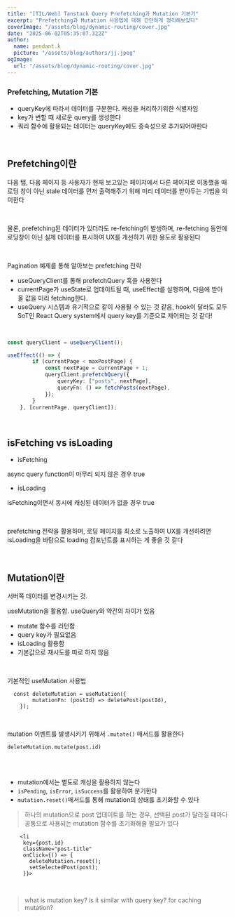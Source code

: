 ```yaml
---
title: "[TIL/Web] Tanstack Query Prefetching과 Mutation 기본기"
excerpt: "Prefetching과 Mutation 사용법에 대해 간단하게 정리해보았다"
coverImage: "/assets/blog/dynamic-routing/cover.jpg"
date: "2025-06-02T05:35:07.322Z"
author:
  name: pendant.k
  picture: "/assets/blog/authors/jj.jpeg"
ogImage:
  url: "/assets/blog/dynamic-routing/cover.jpg"
---
```

### Prefetching, Mutation 기본

- queryKey에 따라서 데이터를 구분한다. 캐싱을 처리하기위한 식별자임
- key가 변할 때 새로운 query를 생성한다
- 쿼리 함수에 활용되는 데이터는 queryKey에도 종속성으로 추가되어야한다

<br>

## **Prefetching이란**

다음 탭, 다음 페이지 등 사용자가 현재 보고있는 페이지에서 다른 페이지로 이동했을 때 로딩 창이 아닌 stale 데이터를 먼저 출력해주기 위해 미리 데이터를 받아두는 기법을 의미한다

<br>

물론, prefetching된 데이터가 있더라도 re-fetching이 발생하며, re-fetching 동안에 로딩창이 아닌 실제 데이터를 표시하여 UX를 개선하기 위한 용도로 활용된다

<br>

Pagination 예제를 통해 알아보는 prefetching 전략

- useQueryClient를 통해 prefetchQuery 훅을 사용한다
- currentPage가 useState로 업데이트될 때, useEffect를 실행하며, 다음에 받아올 값을 미리 fetching한다.
- useQuery 시스템과 유기적으로 같이 사용될 수 있는 것 같음, hook이 달라도 모두 SoT인 React Query system에서 query key를 기준으로 제어되는 것 같다!

<br>

```typescript
const queryClient = useQueryClient();    

useEffect(() => {
        if (currentPage < maxPostPage) {
            const nextPage = currentPage + 1;
            queryClient.prefetchQuery({
                queryKey: ["posts", nextPage],
                queryFn: () => fetchPosts(nextPage),
            });
        }
    }, [currentPage, queryClient]);
```

<br>

## **isFetching vs isLoading**

- isFetching

async query function이 마무리 되지 않은 경우 true

- isLoading

isFetching이면서 동시에 캐싱된 데이터가 없을 경우 true

<br>

prefetching 전략을 활용하며, 로딩 페이지를 최소로 노출하여 UX를 개선하려면 isLoading을 바탕으로 loading 컴포넌트를 표시하는 게 좋을 것 같다

<br>

## Mutation이란

서버쪽 데이터를 변경시키는 것.

useMutation을 활용함. useQuery와 약간의 차이가 있음

- mutate 함수를 리턴함
- query key가 필요없음
- isLoading 활용함
- 기본값으로 재시도를 따로 하지 않음

<br>

기본적인 useMutation 사용법

```
  const deleteMutation = useMutation({
        mutationFn: (postId) => deletePost(postId),
    });
```

<br>

mutation 이벤트를 발생시키기 위해서 `.mutate()` 매서드를 활용한다

```
deleteMutation.mutate(post.id)
```

<br>

<br>

- mutation에서는 별도로 캐싱을 활용하지 않는다
- `isPending`, `isError`, `isSuccess`를 활용하여 분기한다
- `mutation.reset()`매서드를 통해 mutation의 상태를 초기화할 수 있다

> 하나의 mutation으로 post 업데이트를 하는 경우, 선택된 post가 달라질 때마다 공통으로 사용되는 mutation 함수를 초기화해줄 필요가 있다  

```
    <li
     key={post.id}
     className="post-title"
     onClick={() => {
       deleteMutation.reset();
       setSelectedPost(post);
     }}>
```

<br>

> what is mutation key? is it similar with query key? for caching mutation? 